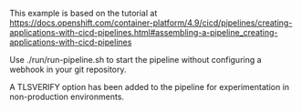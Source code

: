 This example is based on the tutorial at
https://docs.openshift.com/container-platform/4.9/cicd/pipelines/creating-applications-with-cicd-pipelines.html#assembling-a-pipeline_creating-applications-with-cicd-pipelines

Use ./run/run-pipeline.sh to start the pipeline without configuring a webhook in your git repository.

A TLSVERIFY option has been added to the pipeline for experimentation in non-production environments.

